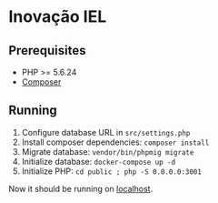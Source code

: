 # Inovação IEL

## Prerequisites
- PHP >= 5.6.24
- [Composer](https://getcomposer.org)

## Running
1. Configure database URL in `src/settings.php`
2. Install composer dependencies: `composer install`
3. Migrate database: `vendor/bin/phpmig migrate`
4. Initialize database: `docker-compose up -d`
5. Initialize PHP: `cd public ; php -S 0.0.0.0:3001`

Now it should be running on [localhost](http://0.0.0.0:3001/).
